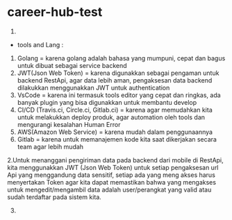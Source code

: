 # career-hub-test
1. 

- tools and Lang :  
1. Golang = karena golang adalah bahasa yang mumpuni, cepat dan bagus untuk dibuat sebagai service backend  
2. JWT(Json Web Token) = karena digunakkan sebagai pengaman untuk backend RestApi, agar data lebih aman, pengaksesan data backend dilakukkan menggunakkan JWT untuk authentication
3. VsCode = karena ini termasuk tools editor yang cepat dan ringkas, ada banyak plugin yang bisa digunakkan untuk membantu develop  
4. CI/CD (Travis.ci, Circle.ci, Gitlab.ci) = karena agar memudahkan kita untuk melakukkan deploy produk, agar automation oleh tools dan mengurangi kesalahan Human Error  
5. AWS(Amazon Web Service) = karena mudah dalam penggunaannya  
6. Gitlab = karena untuk memanajemen kode kita saat dikerjakan secara team agar lebih mudah

2.Untuk menanggani pengiriman data pada backend dari mobile di RestApi, kita menggunakkan JWT (Json Web Token) untuk setiap pengaksesan url Api yang menggandung data sensitif, setiap ada yang meng akses harus menyertakan Token agar kita dapat memastikan bahwa yang mengakses untuk mengedit/mengambil data adalah user/perangkat yang valid atau sudah terdaftar pada sistem kita.

3.
